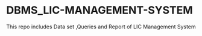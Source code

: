 # DBMS_LIC-MANAGEMENT-SYSTEM
This repo includes Data set ,Queries and Report of LIC Management System
